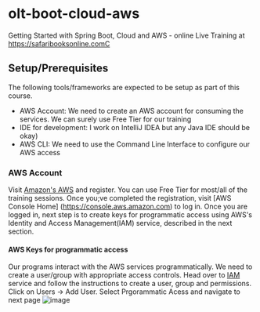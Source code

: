# olt-boot-cloud-aws
Getting Started with Spring Boot, Cloud and AWS - online Live Training at https://safaribooksonline.comC

## Setup/Prerequisites
The following tools/frameworks are expected to be setup as part of this course. 

* AWS Account: We need to create an AWS account for consuming the services. We can surely use Free Tier for our training  
* IDE for development: I work on IntelliJ IDEA but any Java IDE should be okay)
* AWS CLI: We need to use the Command Line Interface to configure our AWS access

### AWS Account
Visit [Amazon's AWS](https://aws.amazon.com/) and register. You can use Free Tier for most/all of the training sessions. Once you;ve completed the registration, visit [AWS Console Home] (https://console.aws.amazon.com) to log in. Once you are logged in, next step is to create keys for programmatic access using AWS's Identity and Access Management(IAM) service, described in the next section.

#### AWS Keys for programmatic access

Our programs interact with the AWS services programmatically. We need to create a user/group with appropriate access controls. Head over to [IAM](https://console.aws.amazon.com/iam/) service and follow the instructions to create a user, group and permissions. 
Click on Users -> Add User. Select Prgorammatic Acess and navigate to next page
![image](https://user-images.githubusercontent.com/1698230/115702928-6bc28f00-a361-11eb-9ebd-67fbbc4129fc.png)


